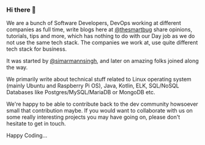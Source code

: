 ### Hi there 👋

We are a bunch of Software Developers, DevOps working at different companies as full time, write blogs here at [@thesmartbug](https://thesmartbug.com) share opinions, tutorials, tips and more, which has nothing to do with our Day job as we do not use the same tech stack. The companies we work at, use quite different tech stack for business.

It was started by [@simarmannsingh](https://simarmannsingh.com), and later on amazing folks joined along the way.

We primarily write about technical stuff related to Linux operating system (mainly Ubuntu and Raspberry Pi OS), Java, Kotlin, ELK, SQL/NoSQL Databases like Postgres/MySQL/MariaDB or MongoDB etc.

We're happy to be able to contribute back to the dev community howsoever small that contribution maybe.
If you would want to collaborate with us on some really interesting projects you may have going on, please don't hesitate to get in touch.

Happy Coding...
